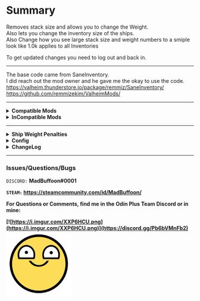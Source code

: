 ﻿# Summary
Removes stack size and allows you to change the Weight.<br/>
Also lets you change the inventory size of the ships.<br/>
Also Change how you see large stack size and weight numbers to a smiple look like 1.0k applies to all Inventories

To get updated changes you need to log out and back in.<br/>

---

The base code came from SaneInventory.<br/>
I did reach out the mod owner and he gave me the okay to use the code.<br/>
https://valheim.thunderstore.io/package/remmiz/SaneInventory/<br/>
https://github.com/remmizekim/ValheimMods/<br/>

---

<details>
<summary><b> 
 Compatible Mods
</b></summary>

- OdinsExtendedInventory<br/>
https://valheim.thunderstore.io/package/OdinPlus/OdinsExtendedInventory/
- OdinShip<br/>
https://valheim.thunderstore.io/package/OdinPlus/OdinShip/

</details> 

<details>
<summary><b> 
 InCompatible Mods
</b></summary>

- Other Stack Mods<br/>

</details> 

---

<details>
<summary><b> 
 Ship Weight Penalties 
</b></summary>

- What is the penalties?<br/>
  If the ship's total weight goes over 100% the ship will slow down.<br/>
  At 150% the ship will just stop.<br/>
- What Weight counts?<br/>
  Looks at the weight in the ship's cargo and all the players on the ship.<br/>
- Weight Limit?<br/>
  Weight limit is base on the mass of the ship.<br/>
  You can see a % in the cargo inventory for the % of weight to Max Weight<br/>
- Config Options?<br/>
  You have access to a scale witch scales the mass of the ship up to increase the weight you can have on the ship.<br/>
  You can turn on "Got Weight?" to see when the ship is over weight.<br/>
  You can turn on "Sinking" to have the ship sink if over weight at 150%<br/>
  Also yes you can turn off the weight penalties.<br/>
  


</details> 

<details>
<summary><b> 
 Config 
</b></summary>

![ConfigSettings](https://raw.githubusercontent.com/MadBuffoon/WeightBase/main/ScreenShots/ConfigSettings.png)

</details> 

<details>
<summary><b> 
 ChangeLog 
</b></summary>

## Newest to Oldest

| Version | Changes |
|-------|-----------------------|
| 1.0.8 | - Fix ships cargo hold size not taking<br/> - Add config support for OdinShips<br/>
| 1.0.7 | - Fix the OdinsExtendedInventory support from breaking the hotbar<br/>
| 1.0.6 | - Applied Azumatt's clean up of the code<br/> - Fixed Paddle Penalties not working<br/> - Added true support for OdinsExtendedInventory<br/>
| 1.0.5 | - Added Exclude List Config this will make the items use the default Stack and weight.<br/> - Added No Weight List Config this will apply the stack change and make the item's weight 0<br/>
| 1.0.4 | - Reworked how the items update when you change the config, it now will change live. You don't have reload anymore.<br/> - Added away to add items to a list to include them in the stack/weight change.<br/>
| 1.0.3 | - Changed Ship cargo size to default to false<br/> - Add penalties to ships just like carts<br/> - Add more config options: Weight Matters, Weight Capacity Scale, Got Weight?, Sinking<br/>
| 1.0.2 | - Removed Ship weight limit for now.<br/> - Change how it updates stack size and weight.(All you need to do to get updated changes is to log out and back in.)<br/> - Change how you see large stack size and weight numbers to a smiple look like 1.0k applies to all Inventories<br/> - Change the stack size from 2,147,483,647 to 1,000,000 cause it was causing crashing.<br/>
| 1.0.1 | - Read Me update to include the OG mod links.<br/> - Fixed the Max weight not updating to your current max weight limit.<br/>
| 1.0.0 | - Release<br/>
</details> 

---

### Issues/Questions/Bugs

`DISCORD:` <b>MadBuffoon#0001<b/>

`STEAM:` https://steamcommunity.com/id/MadBuffoon/

For Questions or Comments, find me in the Odin Plus Team Discord or in mine:

[![https://i.imgur.com/XXP6HCU.png](https://i.imgur.com/XXP6HCU.png)](https://discord.gg/Pb6bVMnFb2)
<a href="https://discord.gg/pdHgy6Bsng"><img src="https://raw.githubusercontent.com/MadBuffoon/MadClownWorld/main/Textures/Face.png" href="https://discord.gg/8tHgEk" width="175" height="175"></a>
